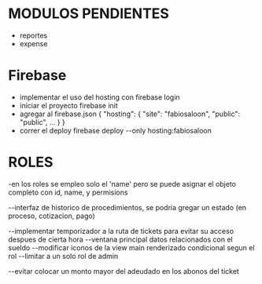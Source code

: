 # MODULOS PENDIENTES
- reportes
- expense


# Firebase
- implementar el uso del hosting con firebase login
- iniciar el proyecto firebase init
- agregar al firebase.json
  {
  "hosting": {
    "site": "fabiosaloon",
    "public": "public",
    ...
    }
  }
- correr el deploy  firebase deploy --only hosting:fabiosaloon

# ROLES
-en los roles se empleo solo el 'name' pero se puede asignar el objeto completo con id, name, y permisions


--interfaz de historico de procedimientos, se podria gregar un estado (en proceso, cotizacion, pago) 

--implementar temporizador a la ruta de tickets para evitar su acceso despues de cierta hora
--ventana principal datos relacionados con el sueldo 
--modificar iconos de la view main
renderizado condicional segun el rol
--limitar a un solo rol de admin

--evitar colocar un monto mayor del adeudado en los abonos del ticket

